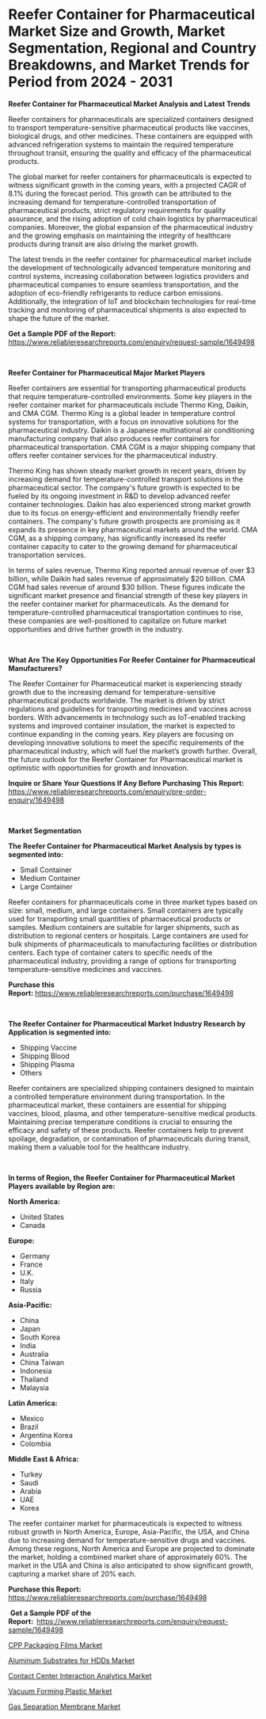 <p><h1>Reefer Container for Pharmaceutical Market Size and Growth, Market Segmentation, Regional and Country Breakdowns, and Market Trends for Period from 2024 -  2031</h1></p><p><strong>Reefer Container for Pharmaceutical Market Analysis and Latest Trends</strong></p>
<p><p>Reefer containers for pharmaceuticals are specialized containers designed to transport temperature-sensitive pharmaceutical products like vaccines, biological drugs, and other medicines. These containers are equipped with advanced refrigeration systems to maintain the required temperature throughout transit, ensuring the quality and efficacy of the pharmaceutical products.</p><p>The global market for reefer containers for pharmaceuticals is expected to witness significant growth in the coming years, with a projected CAGR of 8.1% during the forecast period. This growth can be attributed to the increasing demand for temperature-controlled transportation of pharmaceutical products, strict regulatory requirements for quality assurance, and the rising adoption of cold chain logistics by pharmaceutical companies. Moreover, the global expansion of the pharmaceutical industry and the growing emphasis on maintaining the integrity of healthcare products during transit are also driving the market growth.</p><p>The latest trends in the reefer container for pharmaceutical market include the development of technologically advanced temperature monitoring and control systems, increasing collaboration between logistics providers and pharmaceutical companies to ensure seamless transportation, and the adoption of eco-friendly refrigerants to reduce carbon emissions. Additionally, the integration of IoT and blockchain technologies for real-time tracking and monitoring of pharmaceutical shipments is also expected to shape the future of the market.</p></p>
<p><strong>Get a Sample PDF of the Report:&nbsp;</strong> <a href="https://www.reliableresearchreports.com/enquiry/request-sample/1649498">https://www.reliableresearchreports.com/enquiry/request-sample/1649498</a></p>
<p>&nbsp;</p>
<p><strong>Reefer Container for Pharmaceutical Major Market Players</strong></p>
<p><p>Reefer containers are essential for transporting pharmaceutical products that require temperature-controlled environments. Some key players in the reefer container market for pharmaceuticals include Thermo King, Daikin, and CMA CGM. Thermo King is a global leader in temperature control systems for transportation, with a focus on innovative solutions for the pharmaceutical industry. Daikin is a Japanese multinational air conditioning manufacturing company that also produces reefer containers for pharmaceutical transportation. CMA CGM is a major shipping company that offers reefer container services for the pharmaceutical industry.</p><p>Thermo King has shown steady market growth in recent years, driven by increasing demand for temperature-controlled transport solutions in the pharmaceutical sector. The company's future growth is expected to be fueled by its ongoing investment in R&D to develop advanced reefer container technologies. Daikin has also experienced strong market growth due to its focus on energy-efficient and environmentally friendly reefer containers. The company's future growth prospects are promising as it expands its presence in key pharmaceutical markets around the world. CMA CGM, as a shipping company, has significantly increased its reefer container capacity to cater to the growing demand for pharmaceutical transportation services.</p><p>In terms of sales revenue, Thermo King reported annual revenue of over $3 billion, while Daikin had sales revenue of approximately $20 billion. CMA CGM had sales revenue of around $30 billion. These figures indicate the significant market presence and financial strength of these key players in the reefer container market for pharmaceuticals. As the demand for temperature-controlled pharmaceutical transportation continues to rise, these companies are well-positioned to capitalize on future market opportunities and drive further growth in the industry.</p></p>
<p>&nbsp;</p>
<p><strong>What Are The Key Opportunities For Reefer Container for Pharmaceutical Manufacturers?</strong></p>
<p><p>The Reefer Container for Pharmaceutical market is experiencing steady growth due to the increasing demand for temperature-sensitive pharmaceutical products worldwide. The market is driven by strict regulations and guidelines for transporting medicines and vaccines across borders. With advancements in technology such as IoT-enabled tracking systems and improved container insulation, the market is expected to continue expanding in the coming years. Key players are focusing on developing innovative solutions to meet the specific requirements of the pharmaceutical industry, which will fuel the market’s growth further. Overall, the future outlook for the Reefer Container for Pharmaceutical market is optimistic with opportunities for growth and innovation.</p></p>
<p><strong>Inquire or Share Your Questions If Any Before Purchasing This Report:</strong> <a href="https://www.reliableresearchreports.com/enquiry/pre-order-enquiry/1649498">https://www.reliableresearchreports.com/enquiry/pre-order-enquiry/1649498</a></p>
<p>&nbsp;</p>
<p><strong>Market Segmentation</strong></p>
<p><strong>The Reefer Container for Pharmaceutical Market Analysis by types is segmented into:</strong></p>
<p><ul><li>Small Container</li><li>Medium Container</li><li>Large Container</li></ul></p>
<p><p>Reefer containers for pharmaceuticals come in three market types based on size: small, medium, and large containers. Small containers are typically used for transporting small quantities of pharmaceutical products or samples. Medium containers are suitable for larger shipments, such as distribution to regional centers or hospitals. Large containers are used for bulk shipments of pharmaceuticals to manufacturing facilities or distribution centers. Each type of container caters to specific needs of the pharmaceutical industry, providing a range of options for transporting temperature-sensitive medicines and vaccines.</p></p>
<p><strong>Purchase this Report:&nbsp;</strong><a href="https://www.reliableresearchreports.com/purchase/1649498">https://www.reliableresearchreports.com/purchase/1649498</a></p>
<p>&nbsp;</p>
<p><strong>The Reefer Container for Pharmaceutical Market Industry Research by Application is segmented into:</strong></p>
<p><ul><li>Shipping Vaccine</li><li>Shipping Blood</li><li>Shipping Plasma</li><li>Others</li></ul></p>
<p><p>Reefer containers are specialized shipping containers designed to maintain a controlled temperature environment during transportation. In the pharmaceutical market, these containers are essential for shipping vaccines, blood, plasma, and other temperature-sensitive medical products. Maintaining precise temperature conditions is crucial to ensuring the efficacy and safety of these products. Reefer containers help to prevent spoilage, degradation, or contamination of pharmaceuticals during transit, making them a valuable tool for the healthcare industry.</p></p>
<p>&nbsp;</p>
<p><strong>In terms of Region, the Reefer Container for Pharmaceutical Market Players available by Region are:</strong></p>
<p>
    <p> <strong> North America: </strong>
        <ul>
            <li>United States</li>
            <li>Canada</li>
        </ul>
        </p> 
    <p> <strong> Europe: </strong>
        <ul>
            <li>Germany</li>
            <li>France</li>
            <li>U.K.</li>
            <li>Italy</li>
            <li>Russia</li>
        </ul>
        </p> 
    <p> <strong> Asia-Pacific: </strong>
        <ul>
            <li>China</li>
            <li>Japan</li>
            <li>South Korea</li>
            <li>India</li>
            <li>Australia</li>
            <li>China Taiwan</li>
            <li>Indonesia</li>
            <li>Thailand</li>
            <li>Malaysia</li>
        </ul>
        </p> 
    <p> <strong> Latin America: </strong>
        <ul>
            <li>Mexico</li>
            <li>Brazil</li>
            <li>Argentina Korea</li>
            <li>Colombia</li>
        </ul>
        </p> 
    <p> <strong> Middle East & Africa: </strong>
        <ul>
            <li>Turkey</li>
            <li>Saudi</li>
            <li>Arabia</li>
            <li>UAE</li>
            <li>Korea</li>
        </ul>
    </p>
    </p>
<p><p>The reefer container market for pharmaceuticals is expected to witness robust growth in North America, Europe, Asia-Pacific, the USA, and China due to increasing demand for temperature-sensitive drugs and vaccines. Among these regions, North America and Europe are projected to dominate the market, holding a combined market share of approximately 60%. The market in the USA and China is also anticipated to show significant growth, capturing a market share of 20% each.</p></p>
<p><strong>Purchase this Report: </strong><a href="https://www.reliableresearchreports.com/purchase/1649498">https://www.reliableresearchreports.com/purchase/1649498</a></p>
<p>&nbsp;<strong>Get a Sample PDF of the Report:&nbsp;&nbsp;</strong><a href="https://www.reliableresearchreports.com/enquiry/request-sample/1649498">https://www.reliableresearchreports.com/enquiry/request-sample/1649498</a></p>
<p><strong></strong></p>
<p><p><a href="https://medium.com/@lisasanchez1968/cpp-packaging-films-market-exploring-market-share-market-trends-and-future-growth-8ca71948fa0b">CPP Packaging Films Market</a></p><p><a href="https://github.com/luckyshygirl/Market-Research-Report-List-3/blob/main/aluminum-substrates-for-hdds-market.md">Aluminum Substrates for HDDs Market</a></p><p><a href="https://github.com/vimar16th/Market-Research-Report-List-3/blob/main/contact-center-interaction-analytics-market.md">Contact Center Interaction Analytics Market</a></p><p><a href="https://medium.com/@lisasanchez1968/vacuum-forming-plastic-market-size-cagr-trends-2024-2030-7728b4942e20">Vacuum Forming Plastic Market</a></p><p><a href="https://medium.com/@marcoshoppe2023/gas-separation-membrane-market-share-evolution-and-market-growth-trends-2024-2031-a77fff412905">Gas Separation Membrane Market</a></p></p>